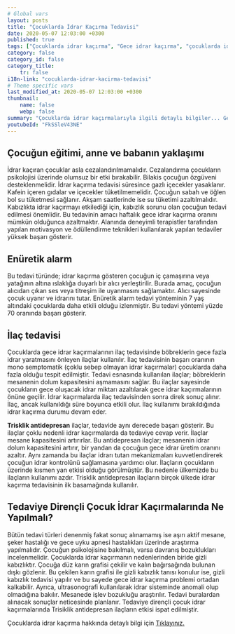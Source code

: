 ```yaml
---
# Global vars
layout: posts
title: "Çocuklarda İdrar Kaçırma Tedavisi"
date: 2020-05-07 12:03:00 +0300
published: true
tags: ["Çocuklarda idrar kaçırma", "Gece idrar kaçırma", "çocuklarda idrar kaçırma tipleri", "Gece idrar kaçırma tedavi", "Enüretik alarm", "çocuklarda idrar kaçırma ilaç", "Çocuklarda İdrar Kaçırma Teşhis", "Çocuklarda idrar kaçırma Tedavi", "Çocuklarda İdrar Kaçırma Nedir" ,  "çocuklarda idrar kaçırma çözüm", "çocuklarda idrar kaçırma ilaç tedavi"]
category: false
category_id: false
category_title:
    tr: false
i18n-link: "cocuklarda-idrar-kacirma-tedavisi"
# Theme specific vars
last_modified_at: 2020-05-07 12:03:00 +0300
thumbnail:
    name: false
    webp: false
summary: "Çocuklarda idrar kaçırmalarıyla ilgili detaylı bilgiler... Gece idrar kaçırma nedir? kaç tipi vardır? Gece idrar kaçırmaları nasıl tedavi edilir? Enüretik alarm, ilaç tedavisi...  Tedaviye dirençli idrar kaçırmalarda ne yapılır?"
youtubeId: "FkSSleV43NE"
---
```






##	Çocuğun eğitimi, anne ve babanın yaklaşımı

İdrar kaçıran çocuklar asla cezalandırılmamalıdır. Cezalandırma çocukların psikolojisi üzerinde olumsuz bir etki bırakabilir. Bilakis çocuğun özgüveni desteklenmelidir. İdrar kaçırma tedavisi süresince gazlı içecekler yasaklanır. Kafein içeren gıdalar ve içecekler tüketilmemelidir. Çocuğun sabah ve öğlen bol su tüketmesi sağlanır. Akşam saatlerinde ise su tüketimi azaltılmalıdır. Kabızlıkta idrar kaçırmayı etkilediği için, kabızlık sorunu olan çocuğun tedavi edilmesi önemlidir. Bu tedavinin amacı haftalık gece idrar kaçırma oranını mümkün olduğunca azaltmaktır. Alanında deneyimli terapistler tarafından yapılan motivasyon ve ödüllendirme teknikleri kullanılarak yapılan tedaviler yüksek başarı gösterir.

##	Enüretik alarm

Bu tedavi türünde; idrar kaçırma gösteren çocuğun iç çamaşırına veya yatağının altına ıslaklığa duyarlı bir alıcı yerleştirilir. Burada amaç, çocuğun alıcıdan çıkan ses veya titreşim ile uyanmasını sağlamaktır. Alıcı sayesinde çocuk uyanır ve idrarını tutar. Enüretik alarm tedavi yönteminin 7 yaş altındaki çocuklarda daha etkili olduğu izlenmiştir. Bu tedavi yöntemi yüzde 70 oranında başarı gösterir.

##	İlaç tedavisi

Çocuklarda gece idrar kaçırmalarının ilaç tedavisinde böbreklerin gece fazla idrar yaratmasını önleyen ilaçlar kullanılır. İlaç tedavisinin başarı oranının mono semptomatik (çoklu sebep olmayan idrar kaçırmalar) çocuklarda daha fazla olduğu tespit edilmiştir. Tedavi esnasında kullanılan ilaçlar; böbreklerin mesanenin dolum kapasitesini aşmamasını sağlar. Bu ilaçlar sayesinde çocukların gece oluşacak idrar miktarı azaltılarak gece idrar kaçırmalarının önüne geçilir. İdrar kaçırmalarda ilaç tedavisinden sonra direk sonuç alınır. İlaç, ancak kullanıldığı süre boyunca etkili olur. İlaç kullanımı bırakıldığında idrar kaçırma durumu devam eder.


**Trisklik antidepresan** ilaçlar, tedavide aynı derecede başarı gösterir. Bu ilaçlar çoklu nedenli idrar kaçırmalarda da tedaviye cevap verir. İlaçlar mesane kapasitesini artırırlar. Bu antidepresan ilaçlar; mesanenin idrar dolum kapasitesini artırır, bir yandan da çocuğun gece idrar üretim oranını azaltır. Aynı zamanda bu ilaçlar idrarı tutan mekanizmaları kuvvetlendirerek çocuğun idrar kontrolünü sağlamasına yardımcı olur.   İlaçların çocukların üzerinde kısmen yan etkisi olduğu görülmüştür. Bu nedenle ülkemizde bu ilaçların kullanımı azdır. Trisklik antidepresan ilaçların birçok ülkede idrar kaçırma tedavisinin ilk basamağında kullanılır.

## Tedaviye Dirençli Çocuk İdrar Kaçırmalarında Ne Yapılmalı?

Bütün tedavi türleri denenmiş fakat sonuç alınamamış ise aşırı aktif mesane, şeker hastalığı ve gece uyku apnesi hastalıkları üzerinde araştırma yapılmalıdır. Çocuğun psikolojisine bakılmalı, varsa davranış bozuklukları incelenmelidir. Çocuklarda idrar kaçırmanın nedenlerinden biride gizli kabızlıktır.  Çocuğa düz karın grafisi çekilir ve kalın bağırsağında bulunan dışkı gözlenir. Bu çekilen karın grafisi ile gizli kabızlık tanısı konulur ise, gizli kabızlık tedavisi yapılır ve bu sayede gece idrar kaçırma problemi ortadan kalkabilir. Ayrıca, ultrasonografi kullanılarak idrar sisteminde anomali olup olmadığına bakılır. Mesanede işlev bozukluğu araştırılır. Tedavi buralardan alınacak sonuçlar neticesinde planlanır. Tedaviye dirençli çocuk idrar kaçırmalarında Trisiklik antidepresan ilaçların etkisi ispat edilmiştir.


Çocuklarda idrar kaçırma hakkında detaylı bilgi için [Tıklayınız.](https://www.onoluroloji.com/cocuklarda-idrar-kacirma)
